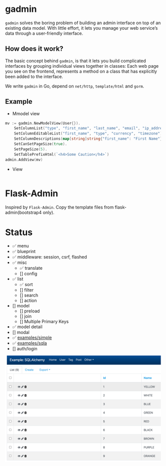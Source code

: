 # gadmin
`gadmin` solves the boring problem of building an admin interface on top of an existing data model. With little effort, it lets you manage your web service’s data through a user-friendly interface.

## How does it work?
The basic concept behind `gadmin`, is that it lets you build complicated interfaces by grouping individual views together in classes: Each web page you see on the frontend, represents a method on a class that has explicitly been added to the interface.

We write `gadmin` in Go, depend on `net/http`, `template/html` and `gorm`.

## Example
- Mmodel view
```go
mv := gadmin.NewModelView(User{}).
    SetColumnList("type", "first_name", "last_name", "email", "ip_address", "currency", "timezone", "phone_number").
    SetColumnEditableList("first_name", "type", "currency", "timezone").
    SetColumnDescriptions(map[string]string{"first_name": "First Name"}).
    SetCanSetPageSize(true).
    SetPageSize(5).
    SetTablePrefixHtml(`<h4>Some Caution</h4>`)
admin.AddView(mv)
```

- View
```go
```


# Flask-Admin
Inspired by `Flask-Admin`. Copy the template files from flask-admin(bootstrap4 only).

# Status
- ✅ menu
- ✅ blueprint
- ✅ middleware: session, csrf, flashed
- ✅ misc
    - ✅ translate
    - [] config
- ✅ list
    - ✅ sort
    - [] filter
    - [] search
    - [] action
- [] model
    - [] preload
    - [] join
    - [] Multiple Primary Keys
- ✅ model detail
- [] modal
- ✅ [examples/simple](examples/simple/main.go)
- ✅ [examples/sqla](examples/sqla/admin/main.go)
- [] auth/login

![Demo](screenshot.png)